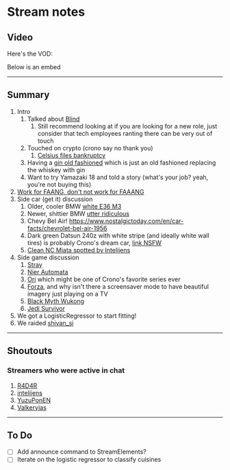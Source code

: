# Stream notes

## Video

Here's the VOD:

Below is an embed

---

## Summary

1. Intro
   1. Talked about [Blind](https://www.teamblind.com/)
      1. Still recommend looking at if you are looking for a new role, just consider that tech employees ranting there can be very out of touch
   2. Touched on crypto (crono say no thank you)
      1. [Celsius files bankruptcy](https://techcrunch.com/2022/07/13/celsius-one-of-cryptos-biggest-lenders-files-for-bankruptcy/)
   3. Having a [gin old fashioned](https://kitchenswagger.com/gin-old-fashioned-recipe/) which is just an old fashioned replacing the whiskey with gin
   4. Want to try Yamazaki 18 and told a story (what's your job? yeah, you're not buying this)
2. [Work for FAANG, don't not work for FAAANG](https://www.reddit.com/r/recruitinghell/comments/qhg5jo/this_resume_got_me_an_interview/)
3. Side car (get it) discussion
   1. Older, cooler BMW [white E36 M3](https://bringatrailer.com/listing/1995-bmw-m3-236/)
   2. Newer, shittier BMW [utter ridiculous](https://www.theverge.com/2022/7/12/23204950/bmw-subscriptions-microtransactions-heated-seats-feature)
   3. Chevy Bel Air! https://www.nostalgictoday.com/en/car-facts/chevrolet-bel-air-1956
   4. Dark green Datsun 240z with white stripe (and ideally white wall tires) is probably Crono's dream car, [link NSFW](https://www.hotcars.com/hemmings-1972-datsun-240z-restomod/)
   5. [Clean NC Miata spotted by Intelijens](https://twitter.com/intelijens/status/1547827145568751620?ref_src=twsrc%5Etfw%7Ctwcamp%5Etweetembed%7Ctwterm%5E1547827145568751620%7Ctwgr%5E%7Ctwcon%5Es1_&ref_url=https%3A%2F%2Fpublish.twitter.com%2F%3Fquery%3Dhttps3A2F2Ftwitter.com2Fintelijens2Fstatus2F1547827145568751620widget%3DTweet)
4. Side game discussion
   1. [Stray](https://stray.game/)
   2. [Nier Automata](https://store.steampowered.com/app/524220/NieRAutomata/)
   3. [Ori](https://store.steampowered.com/app/1057090/Ori_and_the_Will_of_the_Wisps/) which might be one of Crono's favorite series ever
   4. [Forza](https://store.steampowered.com/app/1293830/Forza_Horizon_4/), and why isn't there a screensaver mode to have beautiful imagery just playing on a TV
   5. [Black Myth Wukong](https://www.youtube.com/watch?v=nOMIwsupy9k)
   6. [Jedi Survivor](https://www.youtube.com/watch?v=4HLDaBGdnLc)
5. We got a LogisticRegressor to start fitting!
6. We raided [shivan_si](https://www.twitch.tv/shivan_si)

---

## Shoutouts

### Streamers who were active in chat

1. [R4D4R](https://www.twitch.tv/r4d4r_live)
2. [intelijens](https://www.twitch.tv/intelijens)
3. [YuzuPonEN](https://www.twitch.tv/YuzuPonEN)
4. [Valkeryias](https://www.twitch.tv/valkeryias)

---

## To Do

- [ ] Add announce command to StreamElements?
- [ ] Iterate on the logistic regressor to classify cuisines
